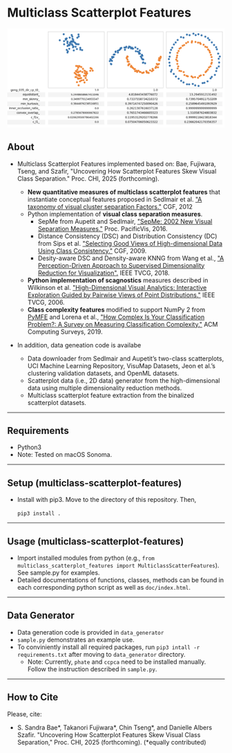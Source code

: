 # Multiclass Scatterplot Features

<img src="images/example.png">

About
-----
* Multiclass Scatterplot Features implemented based on: Bae, Fujiwara, Tseng, and Szafir, "Uncovering How Scatterplot Features Skew Visual Class Separation." Proc. CHI, 2025 (forthcoming).
  * **New quantitative measures of multiclass scatterplot features** that instantiate conceptual features proposed in Sedlmair et al. ["A taxonomy of visual cluster separation Factors."](https://doi.org/10.1111/j.1467-8659.2012.03125.x) CGF, 2012
  * Python implementation of **visual class separation measures**.
    * SepMe from Aupetit and Sedlmair, ["SepMe: 2002 New Visual Separation Measures."](https://doi.org/10.1109/PACIFICVIS.2016.7465244) Proc. PacificVis, 2016.
    * Distance Consistency (DSC) and Distribution Consistency (DC) from Sips et al. ["Selecting Good Views of High-dimensional Data Using Class Consistency."]( https://doi.org/10.1111/j.1467-8659.2009.01467.x) CGF, 2009.
    * Desity-aware DSC and Density-aware KNNG from Wang et al., ["A Perception-Driven Approach to Supervised Dimensionality Reduction for Visualization".](https://doi.org/10.1109/TVCG.2017.2701829) IEEE TVCG, 2018.
  * **Python implementation of scagnostics** measures described in Wilkinson et al. ["High-Dimensional Visual Analytics: Interactive Exploration Guided by Pairwise Views of Point Distributions."](https://doi.org/10.1109/TVCG.2006.94) IEEE TVCG, 2006.
  * **Class complexity features** modified to support NumPy 2 from [PyMFE](https://pymfe.readthedocs.io/en/latest/index.html) and Lorena et al., ["How Complex Is Your Classification Problem?: A Survey on Measuring Classification Complexity."](https://doi.org/10.1145/3347711) ACM Computing Surveys, 2019.
  
* In addition, data geneation code is availabe
  * Data downloader from  Sedlmair and Aupetit’s two-class scatterplots, UCI Machine Learning Repository, VisuMap Datasets,  Jeon et al.’s clustering validation datasets, and OpenML datasets.
  * Scatterplot data (i.e., 2D data) generator from the high-dimensional data using multiple dimensionality reduction methods.
  * Multiclass scatterplot feature extraction from the binalized scatterplot datasets.
******

Requirements
-----
* Python3
* Note: Tested on macOS Sonoma.
******

Setup (multiclass-scatterplot-features)
-----
* Install with pip3. Move to the directory of this repository. Then,

    `pip3 install .`

******

Usage (multiclass-scatterplot-features)
-----
* Import installed modules from python (e.g., `from multiclass_scatterplot_features import MulticlassScatterFeatures`). See sample.py for examples.
* Detailed documentations of functions, classes, methods can be found in each corresponding python script as well as `doc/index.html`.
******

Data Generator
-----
* Data generation code is provided in `data_generator`
* `sample.py` demonstrates an example use.
* To conviniently install all required packages, run `pip3 intall -r requirements.txt` after moving to `data_generator` directory.
    * Note: Currently, `phate` and `ccpca` need to be installed manually. Follow the instruction described in `sample.py`.
******

## How to Cite
Please, cite:    
* S. Sandra Bae*, Takanori Fujiwara*, Chin Tseng*, and Danielle Albers Szafir. "Uncovering How Scatterplot Features Skew Visual Class Separation," Proc. CHI, 2025 (forthcoming). (*equally contributed)